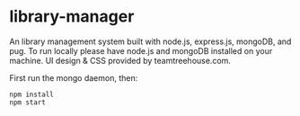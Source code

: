 # library-manager
An library management system built with node.js, express.js, mongoDB, and pug. To run locally please have node.js and mongoDB installed on your machine. UI design & CSS provided by teamtreehouse.com.

First run the mongo daemon, then:

    npm install
    npm start
